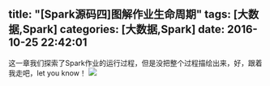 title: "[Spark源码四]图解作业生命周期"
tags: [大数据,Spark]
categories: [大数据,Spark]
date: 2016-10-25 22:42:01
---

这一章我们探索了Spark作业的运行过程，但是没把整个过程描绘出来，好，跟着我走吧，let you know！
![](/img/spark4.1.png)

